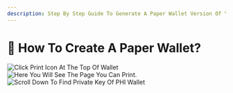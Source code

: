 ```yaml
---
description: Step By Step Guide To Generate A Paper Wallet Version Of Your PHI Wallet.
---
```


# 📃 How To Create A Paper Wallet?

![Click Print Icon At The Top Of Wallet](<../../../../.gitbook/assets/IMG\_4892 (1).jpg>) ![Here You Will See The Page You Can Print.](../../../../.gitbook/assets/IMG\_4893.jpg) ![Scroll Down To Find Private Key Of PHI Wallet](../../../../.gitbook/assets/IMG\_4894.jpg)
